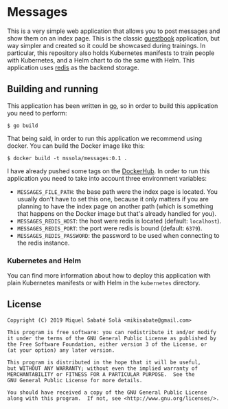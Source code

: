 # Messages

This is a very simple web application that allows you to post messages and show
them on an index page. This is the classic
[guestbook](https://github.com/kubernetes/examples/tree/master/guestbook)
application, but way simpler and created so it could be showcased during
trainings. In particular, this repository also holds Kubernetes manifests to
train people with Kubernetes, and a Helm chart to do the same with Helm. This
application uses [redis](https://redis.io/) as the backend storage.

## Building and running

This application has been written in [go](https://golang.org/), so in order to
build this application you need to perform:

    $ go build

That being said, in order to run this application we recommend using docker. You
can build the Docker image like this:

    $ docker build -t mssola/messages:0.1 .

I have already pushed some tags on the
[DockerHub](https://cloud.docker.com/u/mssola/repository/docker/mssola/messages). In
order to run this application you need to take into account three environment
variables:

- `MESSAGES_FILE_PATH`: the base path were the index page is located. You
  usually don't have to set this one, because it only matters if you are
  planning to have the index page on another path (which is something that
  happens on the Docker image but that's already handled for you).
- `MESSAGES_REDIS_HOST`: the host were redis is located (default: `localhost`).
- `MESSAGES_REDIS_PORT`: the port were redis is bound (default: `6379`).
- `MESSAGES_REDIS_PASSWORD`: the password to be used when connecting to the
  redis instance.

### Kubernetes and Helm

You can find more information about how to deploy this application with plain
Kubernetes manifests or with Helm in the `kubernetes` directory.

## License

```
Copyright (C) 2019 Miquel Sabaté Solà <mikisabate@gmail.com>

This program is free software: you can redistribute it and/or modify
it under the terms of the GNU General Public License as published by
the Free Software Foundation, either version 3 of the License, or
(at your option) any later version.

This program is distributed in the hope that it will be useful,
but WITHOUT ANY WARRANTY; without even the implied warranty of
MERCHANTABILITY or FITNESS FOR A PARTICULAR PURPOSE.  See the
GNU General Public License for more details.

You should have received a copy of the GNU General Public License
along with this program.  If not, see <http://www.gnu.org/licenses/>.
```
